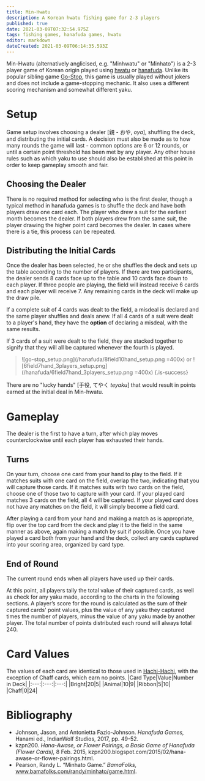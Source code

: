```yaml
---
title: Min-Hwatu
description: A Korean hwatu fishing game for 2-3 players
published: true
date: 2021-03-09T07:32:54.975Z
tags: fishing games, hanafuda games, hwatu
editor: markdown
dateCreated: 2021-03-09T06:14:35.593Z
---
```


Min-Hwatu (alternatively anglicised, e.g. "Minhwatu" or "Minhato") is a 2-3 player game of Korean origin played using [hwatu](/en/hanafuda/hwatu) or [hanafuda](/en/hanafuda). Unlike its popular sibling game [Go-Stop](/en/hanafuda/games/go-stop), this game is usually played without jokers and does not include a game-stopping mechanic. It also uses a different scoring mechanism and somewhat different yaku.

# Setup
Game setup involves choosing a dealer [親 - おや, *oya*], shuffling the deck, and distributing the initial cards. A decision must also be made as to how many rounds the game will last - common options are 6 or 12 rounds, or until a certain point threshold has been met by any player. Any other house rules such as which yaku to use should also be established at this point in order to keep gameplay smooth and fair.
## Choosing the Dealer
There is no required method for selecting who is the first dealer, though a typical method in hanafuda games is to shuffle the deck and have both players draw one card each. The player who drew a suit for the earliest month becomes the dealer. If both players drew from the same suit, the player drawing the higher point card becomes the dealer. In cases where there is a tie, this process can be repeated.
## Distributing the Initial Cards
Once the dealer has been selected, he or she shuffles the deck and sets up the table according to the number of players. If there are two participants, the dealer sends 8 cards face up to the table and 10 cards face down to each player. If three people are playing, the field will instead receive 6 cards and each player will receive 7. Any remaining cards in the deck will make up the draw pile.

If a complete suit of 4 cards was dealt to the field, a misdeal is declared and the same player shuffles and deals anew. If all 4 cards of a suit were dealt to a player's hand, they have the **option** of declaring a misdeal, with the same results.

If 3 cards of a suit were dealt to the field, they are stacked together to signify that they will all be captured whenever the fourth is played.
> ![go-stop_setup.png](/hanafuda/8field10hand_setup.png =400x) or ![6field7hand_3players_setup.png](/hanafuda/6field7hand_3players_setup.png =400x) 
{.is-success}

There are no "lucky hands" [手役, てやく *teyaku*] that would result in points earned at the initial deal in Min-hwatu.

# Gameplay
The dealer is the first to have a turn, after which play moves counterclockwise until each player has exhausted their hands.
## Turns
On your turn, choose one card from your hand to play to the field. If it matches suits with one card on the field, overlap the two, indicating that you will capture those cards. If it matches suits with two cards on the field, choose one of those two to capture with your card. If your played card matches 3 cards on the field, all 4 will be captured. If your played card does not have any matches on the field, it will simply become a field card.

After playing a card from your hand and making a match as is appropriate, flip over the top card from the deck and play it to the field in the same manner as above, again making a match by suit if possible. Once you have played a card both from your hand and the deck, collect any cards captured into your scoring area, organized by card type.

## End of Round
The current round ends when all players have used up their cards.

At this point, all players tally the total value of their captured cards, as well as check for any yaku made, according to the charts in the following sections. A player’s score for the round is calculated as the sum of their captured cards' point values, plus the value of any yaku they captured times the number of players, minus the value of any yaku made by another player. The total number of points distributed each round will always total 240.

# Card Values
The values of each card are identical to those used in [Hachi-Hachi](/en/hanafuda/games/hachi-hachi), with the exception of Chaff cards, which earn no points.
|Card Type|Value|Number in Deck|
|:---:|:---:|:---:|
|Bright|20|5|
|Animal|10|9|
|Ribbon|5|10|
|Chaff|0|24|

# Bibliography
- Johnson, Jason, and Antonietta Fazio-Johnson. *Hanafuda Games,* Hanami ed., IndianWolf Studios, 2017, pp. 49-52. 
- kzpn200. *Hana-Awase, or Flower Pairings, a Basic Game of Hanafuda (Flower Cards),* 8 Feb. 2015, kzpn200.blogspot.com/2015/02/hana-awase-or-flower-pairings.html. 
- Pearson, Randy L. “Minhato Game.” *BamaFolks,* www.bamafolks.com/randy/minhato/game.html.